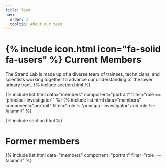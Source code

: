 ```yaml
---
title: Team
nav:
  order: 3
  tooltip: About our team
---
```


# {% include icon.html icon="fa-solid fa-users" %} Current Members

The Strand Lab is made up of a diverse team of trainees, technicians, and scientists working together to advance our understanding of the lower urinary tract.
{% include section.html %}

{% include list.html data="members" component="portrait" filter="role == 'principal-investigator'" %}
{% include list.html data="members" component="portrait" filter="role != 'principal-investigator' and role !=~ /alumni/" %}

{% include section.html %}

# Former members

{% include list.html data="members" component="portrait" filter="role =~ /alumni/" %}
